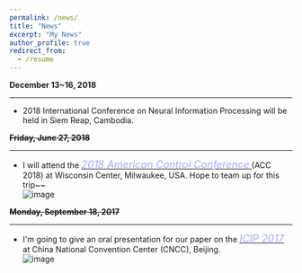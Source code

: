 ```yaml
---
permalink: /news/
title: "News"
excerpt: "My News"
author_profile: true
redirect_from:
  - /resume
---
```


**December 13~16, 2018**

---
- 2018 International Conference on Neural Information Processing will be held in Siem Reap, Cambodia. 

~~**Friday, June 27, 2018**~~  

---
* I will attend the [ <font color="#AAAAFF" size="4.5" style="font-style:italic">2018 American Control Conference</font> ](http://acc2018.a2c2.org/) (ACC 2018) at Wisconsin Center, Milwaukee, USA. Hope to team up for this trip~~  
![image](https://alanlusun.github.io//images/news-images/2018/2018-06-30.jpg)

~~**Monday, September 18, 2017**~~

---
* I'm going to give an oral presentation for our paper on the  [ <font color="#AAAAFF" size="4.5" style="font-style:italic">ICIP 2017</font> ](http://2017.ieeeicip.org/index.asp) at China National Convention Center (CNCC), Beijing.  
![image](https://alanlusun.github.io//images/news-images/2017/2017-09-24.jpg)
